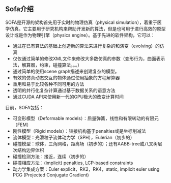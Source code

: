 ## Sofa介绍 ##

SOFA是开源的架构首先用于实时的物理仿真（physical simulation），着重于医学仿真。它主要用于研究机构来帮助开发新的算法，但是也可用于进行高效的原型设计或是作为物理引擎（physics engine）。基于先进的软件架构，它可以：

- 通过在已有算法的基础上创造新的算法来进行复杂的和演变（evolving）的仿真
- 仅仅通过简单的修改XML文件来修改大多数仿真的参数（变形行为，曲面表示法，解算器，约束，碰撞算法。。。）
- 通过简单的使用scene graph描述来创建复杂的模型。
- 有效的仿真动态交互的物体通过使用抽象的方程解算器
- 重用和易于比较各种不同可用的方法
- 透明的并行化复杂计算通过基于数据关系的语意方法
- 通过CUDA API来使用新一代的GPU极大的改变计算时间

目前，SOFA包括：

- 可变形模型（Deformable models）：质量弹簧，线性和有限转动的有限元（FEM）
- 刚性模型（Rigid models）：铰接机构基于penalties或是坐标削减法
- 流体模型：光滑粒子流体动力学（SPH），Eulerian（初步的）
- 碰撞模型：球体，三角网格，距离场（初步的）；还有AABB-tree或八叉树层次结构边界体积
- 碰撞检测方法：接近，连续（初步的）
- 碰撞相应方法：(implicit) penalties, LCP-based constraints
- 动力学集成方案：Euler explicit，RK2，RK4，static, implicit euler using PCG (Projected Conjugate Gradient)